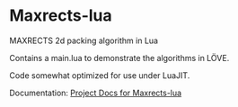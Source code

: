 # Maxrects-lua
MAXRECTS 2d packing algorithm in Lua

Contains a main.lua to demonstrate the algorithms in LÖVE.

Code somewhat optimized for use under LuaJIT.

Documentation: [Project Docs for Maxrects-lua](https://muragami.wishray.com/wiki/doku.php?id=maxrects-lua)
